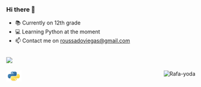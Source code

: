 ### Hi there 🖖

- 📚 Currently on 12th grade
- 💻 Learning Python at the moment
- 📫 Contact me on roussadoviegas@gmail.com
##

 <div>
  <a href="https://github.com/viegasdev">
  <img height="180em" src="https://github-readme-stats.vercel.app/api?username=viegasdev&show_icons=true&theme=dark&include_all_commits=true&count_private=true"/>
</div>
<div style="display: inline_block"><br>
  <img align="left" alt="viegasdev-Python" height="30" width="40" src="https://raw.githubusercontent.com/devicons/devicon/master/icons/python/python-original.svg">
  <img align="right" alt="Rafa-yoda" src="https://media.giphy.com/media/L1R1tvI9svkIWwpVYr/giphy.gif?cid=ecf05e47idlx0qzzqfw4alvq18f8cmuuz0naycjygx3eog1h&rid=giphy.gif&ct=g">
</div>
